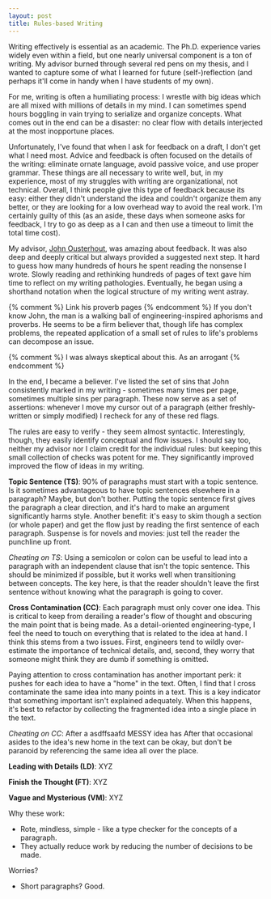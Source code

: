 ```yaml
---
layout: post
title: Rules-based Writing
---
```


Writing effectively is essential as an academic.  The Ph.D. experience varies
widely even within a field, but one nearly universal component is a ton of
writing.  My advisor burned through several red pens on my thesis, and I wanted
to capture some of what I learned for future (self-)reflection (and perhaps
it'll come in handy when I have students of my own).

For me, writing is often a humiliating process: I wrestle with big ideas which
are all mixed with millions of details in my mind. I can sometimes spend hours
boggling in vain trying to serialize and organize concepts. What comes out in
the end can be a disaster: no clear flow with details interjected at the most
inopportune places.

Unfortunately, I've found that when I ask for feedback on a draft, I don't get
what I need most.  Advice and feedback is often focused on the details of the
writing: eliminate ornate language, avoid passive voice, and use proper
grammar. These things are all necessary to write well, but, in my experience,
most of my struggles with writing are organizational, not technical.  Overall,
I think people give this type of feedback because its easy: either they didn't
understand the idea and couldn't organize them any better, or they are looking
for a low overhead way to avoid the real work. I'm certainly guilty of this (as
an aside, these days when someone asks for feedback, I try to go as deep as a I
can and then use a timeout to limit the total time cost).

My advisor, [John Ousterhout](http://www.cs.stanford.edu/~ouster), was amazing
about feedback. It was also deep and deeply critical but always provided a
suggested next step. It hard to guess how many hundreds of hours he spent
reading the nonsense I wrote.  Slowly reading and rethinking hundreds of pages
of text gave him time to reflect on my writing pathologies. Eventually, he
began using a shorthand notation when the logical structure of my writing went
astray.

{% comment %} Link his proverb pages {% endcomment %}
If you don't know John, the man is a walking ball of engineering-inspired
aphorisms and proverbs. He seems to be a firm believer that, though life has
complex problems, the repeated application of a small set of rules to life's
problems can decompose an issue.

{% comment %}
I was always skeptical about this. As an arrogant 
{% endcomment %}

In the end, I became a believer. I've listed the set of sins that John
consistently marked in my writing - sometimes many times per page, sometimes
multiple sins per paragraph. These now serve as a set of assertions: whenever I
move my cursor out of a paragraph (either freshly-written or simply modified) I
recheck for any of these red flags.

The rules are easy to verify - they seem almost syntactic. Interestingly,
though, they easily identify conceptual and flow issues. I should say too,
neither my advisor nor I claim credit for the individual rules: but keeping
this small collection of checks was potent for me. They significantly improved
improved the flow of ideas in my writing.

**Topic Sentence (TS)**: 90% of paragraphs must start with a topic sentence.
Is it sometimes advantageous to have topic sentences elsewhere in a paragraph?
Maybe, but don't bother. Putting the topic sentence first gives the paragraph a
clear direction, and it's hard to make an argument significantly harms style.
Another benefit: it's easy to skim though a section (or whole paper) and get
the flow just by reading the first sentence of each paragraph.  Suspense is for
novels and movies: just tell the reader the punchline up front.

*Cheating on TS*: Using a semicolon or colon can be useful to lead into a paragraph
with an independent clause that isn't the topic sentence. This should be
minimized if possible, but it works well when transitioning between concepts.
The key here, is that the reader shouldn't leave the first sentence without
knowing what the paragraph is going to cover.

**Cross Contamination (CC)**: Each paragraph must only cover one idea.  This is
critical to keep from derailing a reader's flow of thought and obscuring the
main point that is being made.  As a detail-oriented engineering-type, I feel
the need to touch on everything that is related to the idea at hand. I think
this stems from a two issues.  First, engineers tend to wildly over-estimate
the importance of technical details, and, second, they worry that someone might
think they are dumb if something is omitted.

Paying attention to cross contamination has another important perk: it pushes
for each idea to have a "home" in the text. Often, I find that I cross
contaminate the same idea into many points in a text. This is a key indicator
that something important isn't explained adequately. When this happens, it's
best to refactor by collecting the fragmented idea into a single place in the
text.

*Cheating on CC*: After a asdffsaafd MESSY  idea has 
After that occasional asides to the idea's new home in the text can be
okay, but don't be paranoid by referencing the same idea all over the place.
  
**Leading with Details (LD)**: XYZ

**Finish the Thought (FT)**: XYZ

**Vague and Mysterious (VM)**: XYZ

Why these work:
- Rote, mindless, simple - like a type checker for the concepts of a paragraph.
- They actually reduce work by reducing the number of decisions to be made.

Worries?
- Short paragraphs? Good.
